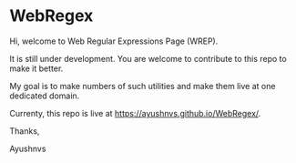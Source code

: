 # WebRegex

Hi, welcome to Web Regular Expressions Page (WREP).

It is still under development. You are welcome to contribute to this repo to make it better.

My goal is to make numbers of such utilities and make them live at one dedicated domain.

Currenty, this repo is live at https://ayushnvs.github.io/WebRegex/.

Thanks,

Ayushnvs